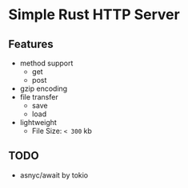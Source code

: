 # Simple Rust HTTP Server

## Features

- method support
  - get
  - post
- gzip encoding
- file transfer
  - save
  - load
- lightweight
  - File Size: `< 300` kb
## TODO

- asnyc/await by tokio
